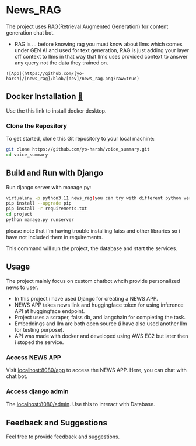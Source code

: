 # News_RAG

The project uses RAG(Retrieval Augmented Generation) for content generation chat bot.

- RAG is ... before knowing rag you must know about llms which comes under GEN AI and used for text generation, RAG is just adding your layer off context to llms in that way that llms uses provided context to answer any query not the data they trained on.


```
![App](https://github.com/[yo-harsh]/[news_rag]/blob/[dev]/news_rag.png?raw=true)
```


## Docker Installation [🔗](https://docs.docker.com/engine/install/)

Use the this link to install docker desktop.

### Clone the Repository

To get started, clone this Git repository to your local machine:

```bash
git clone https://github.com/yo-harsh/voice_summary.git
cd voice_summary
```

## Build and Run with Django

Run django server with manage.py:

```bash
virtualenv -p python3.11 news_rag(you can try with different python version)
pip install --upgrade pip
pip install -r requirements.txt
cd project
python manage.py runserver
```

please note that i'm having trouble installing faiss and other libraries so i have not included them in requirements.

This command will run the project, the database and start the services.

## Usage

The project mainly focus on custom chatbot whcih provide personalized news to user.

- In this project i have used Django for creating a NEWS APP.
- NEWS APP takes news link and huggingface token for using inference API at huggingface endpoint.
- Project uses a scraper, faiss db, and langchain for completing the task.
- Embeddings and llm are both open source (i have also used another llm for testing purpose).
- API was made with docker and developed using AWS EC2 but later then i stoped the service.

### Access NEWS APP

Visit [localhost:8080/app]() to access the NEWS APP. Here, you can chat with chat bot.

### Access django admin

The [localhost:8080/admin](). Use this to interact with Database.

## Feedback and Suggestions

Feel free to provide feedback and suggestions.
